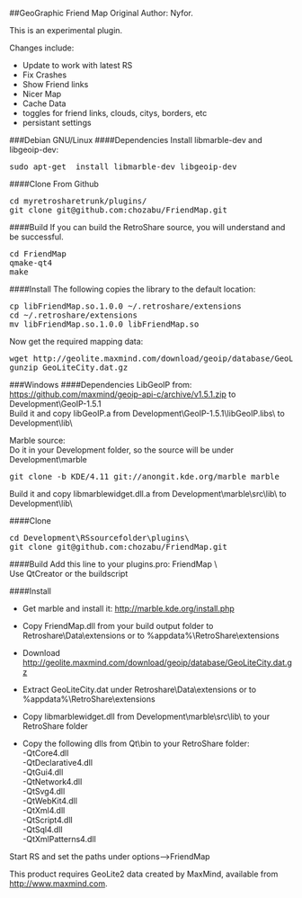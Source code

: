 ##GeoGraphic Friend Map
Original Author: Nyfor.

This is an experimental plugin.

Changes include:
 - Update to work with latest RS
 - Fix Crashes
 - Show Friend links
 - Nicer Map
 - Cache Data
 - toggles for friend links, clouds, citys, borders, etc
 - persistant settings

###Debian GNU/Linux
####Dependencies
Install libmarble-dev and libgeoip-dev:  
<pre>
sudo apt-get  install libmarble-dev libgeoip-dev
</pre>
####Clone From Github
<pre>
cd myretrosharetrunk/plugins/  
git clone git@github.com:chozabu/FriendMap.git
</pre>
####Build
If you can build the RetroShare source, you will understand and be successful.
<pre>
cd FriendMap  
qmake-qt4  
make  
</pre>
####Install
The following copies the library to the default location:
<pre>
cp libFriendMap.so.1.0.0 ~/.retroshare/extensions  
cd ~/.retroshare/extensions  
mv libFriendMap.so.1.0.0 libFriendMap.so  
</pre>

Now get the required mapping data:
<pre>
wget http://geolite.maxmind.com/download/geoip/database/GeoLiteCity.dat.gz  
gunzip GeoLiteCity.dat.gz  
</pre>  
  

###Windows
####Dependencies
LibGeoIP from: https://github.com/maxmind/geoip-api-c/archive/v1.5.1.zip to Development\GeoIP-1.5.1  
Build it and copy libGeoIP.a from Development\GeoIP-1.5.1\libGeoIP\.libs\ to Development\lib\  
  
Marble source:  
Do it in your Development folder, so the source will be under Development\marble  
<pre>
git clone -b KDE/4.11 git://anongit.kde.org/marble marble  
</pre>
Build it and copy libmarblewidget.dll.a from Development\marble\src\lib\ to Development\lib\  
  
####Clone
<pre>
cd Development\RSsourcefolder\plugins\  
git clone git@github.com:chozabu/FriendMap.git  
</pre>

####Build
Add this line to your plugins.pro: FriendMap \  
Use QtCreator or the buildscript  

####Install
* Get marble and install it: http://marble.kde.org/install.php

* Copy FriendMap.dll from your build output folder to Retroshare\Data\extensions or to %appdata%\RetroShare\extensions  
* Download http://geolite.maxmind.com/download/geoip/database/GeoLiteCity.dat.gz  
* Extract GeoLiteCity.dat under Retroshare\Data\extensions or to %appdata%\RetroShare\extensions  
* Copy libmarblewidget.dll from Development\marble\src\lib\ to your RetroShare folder  
* Copy the following dlls from Qt\bin to your RetroShare folder:  
-QtCore4.dll  
-QtDeclarative4.dll  
-QtGui4.dll  
-QtNetwork4.dll  
-QtSvg4.dll  
-QtWebKit4.dll  
-QtXml4.dll  
-QtScript4.dll  
-QtSql4.dll  
-QtXmlPatterns4.dll  

Start RS and set the paths under options-->FriendMap  
  
This product requires GeoLite2 data created by MaxMind, available from  
<a href="http://www.maxmind.com">http://www.maxmind.com</a>.
